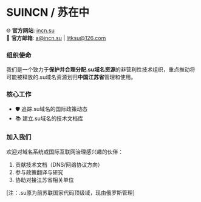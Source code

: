 # SUINCN / 苏在中

🌐 **官方网站**: [incn.su](https://incn.su)  
📧 **官方邮箱**: [a@incn.su](mailto:a@incn.su) | [litksu@126.com](mailto:litksu@126.com)

### 组织使命
我们是一个致力于**保护并合理分配.su域名资源**的非营利性技术组织，重点推动将可能被释放的.su域名资源划归**中国江苏省**管理和使用。

### 核心工作
- 🛡️ 追踪.su域名的国际政策动态
- 📚 建立.su域名的技术文档库

### 加入我们
欢迎对域名系统或国际互联网治理感兴趣的伙伴：  
1. 贡献技术文档（DNS/网络协议方向）  
2. 参与政策翻译与研究  
3. 协助对接江苏省相关单位

[注：.su原为前苏联国家代码顶级域，现由俄罗斯管理]
